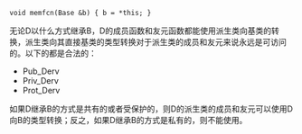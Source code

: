```
void memfcn(Base &b) { b = *this; }
```
无论D以什么方式继承B，D的成员函数和友元函数都能使用派生类向基类的转换，派生类向其直接基类的类型转换对于派生类的成员和友元来说永远是可访问的。以下的都是合法的：
- Pub_Derv
- Priv_Derv
- Prot_Derv

如果D继承B的方式是共有的或者受保护的，则D的派生类的成员和友元可以使用D向B的类型转换；反之，如果D继承B的方式是私有的，则不能使用。